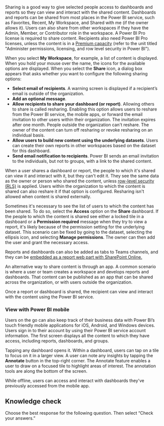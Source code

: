 Sharing is a good way to give selected people access to dashboards and reports so they can view and interact with the shared content. Dashboards and reports can be shared from most places in the Power BI service, such as Favorites, Recent, My Workspace, and Shared with me (if the owner allows it). Users can also share from other workspaces if they have the Admin, Member, or Contributor role in the workspace. A Power BI Pro license is required to share content. Recipients also need Power BI Pro licenses, unless the content is in a [Premium capacity](/power-bi/service-premium-what-is?azure-portal=true) (refer to the unit titled "Administer permissions, licensing, and row level security in Power BI").

When you select **My Workspace**, for example, a list of content is displayed. When you hold your mouse over the name, the icons for the available options are displayed. When you select the **Share** icon, a dialog box appears that asks whether you want to configure the following sharing options:

 -  **Select email of recipients**. A warning screen is displayed if a recipient’s email is outside of the organization.
 -  **Add an optional message**.
 -  **Allow recipients to share your dashboard (or report)**. Allowing others to share is called resharing. Enabling this option allows users to reshare from the Power BI service, the mobile apps, or forward the email invitation to other users within their organization. The invitation expires after one month. People outside the organization can't reshare. The owner of the content can turn off resharing or revoke resharing on an individual basis.
 -  **Allow users to build new content using the underlying datasets**. Users can create their own reports in other workspaces based on the dataset for this dashboard.
 -  **Send email notification to recipients**. Power BI sends an email invitation to the individuals, but not to groups, with a link to the shared content.

When a user shares a dashboard or report, the people to which it's shared can view it and interact with it, but they can't edit it. They see the same data as the owner or person who shared the content, unless [row-level security (RLS)](/power-bi/service-admin-rls?azure-portal=true) is applied. Users within the organization to which the content is shared can also reshare it if that option is configured. Resharing isn't allowed when content is shared externally.

Sometimes it's necessary to see the list of users to which the content has been shared. To do so, select the **Access** option on the **Share** dashboard. If the people to which the content is shared see either a locked tile in a dashboard or a **Permission required** message when they try to view a report, it's likely because of the permission setting for the underlying dataset. This scenario can be fixed by going to the dataset, selecting the ellipsis icon, and selecting **Manage permissions**. The owner can then add the user and grant the necessary access.

Reports and dashboards can also be added as tabs to Teams channels, and they can be [embedded as a report web part with SharePoint Online.](/power-bi/service-embed-report-spo?azure-portal=true)

An alternative way to share content is through an app. A common scenario is where a user or team creates a workspace and develops reports and dashboards. That content can be published as an app that can be shared across the organization, or with users outside the organization.

Once a report or dashboard is shared, the recipient can view and interact with the content using the Power BI service.

### View with Power BI mobile

Users on the go can also keep track of their business data with Power BI’s touch friendly mobile applications for iOS, Android, and Windows devices. Users sign in to their account by using their Power BI service account information. The first screen displays all the content to which they have access, including reports, dashboards, and groups.

Tapping any dashboard opens it. Within a dashboard, users can tap on a tile to focus on it in a larger view. A user can note any insights by tapping the **Annotate** button in the top-right corner. The Annotate feature enables a user to draw on a focused tile to highlight areas of interest. The annotation tools are along the bottom of the screen.

While offline, users can access and interact with dashboards they've previously accessed from the mobile app.

## Knowledge check

Choose the best response for the following question. Then select “Check your answers.”